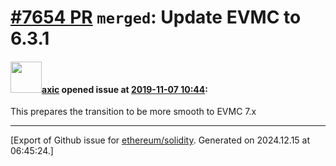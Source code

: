 # [\#7654 PR](https://github.com/ethereum/solidity/pull/7654) `merged`: Update EVMC to 6.3.1

#### <img src="https://avatars.githubusercontent.com/u/20340?v=4" width="50">[axic](https://github.com/axic) opened issue at [2019-11-07 10:44](https://github.com/ethereum/solidity/pull/7654):

This prepares the transition to be more smooth to EVMC 7.x




-------------------------------------------------------------------------------



[Export of Github issue for [ethereum/solidity](https://github.com/ethereum/solidity). Generated on 2024.12.15 at 06:45:24.]
